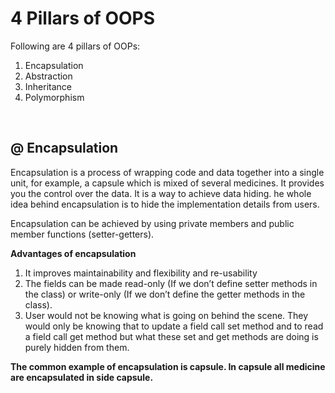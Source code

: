 # 4 Pillars of OOPS

Following are 4 pillars of OOPs:
1. Encapsulation
2. Abstraction
3. Inheritance
4. Polymorphism

<br>

## @ Encapsulation
Encapsulation is a process of wrapping code and data together into a single unit, for example, a capsule which is mixed of several medicines. It provides you the control over the data. It is a way to achieve data hiding. he whole idea behind encapsulation is to hide the implementation details from users.

Encapsulation can be achieved by using private members and public member functions (setter-getters).

**Advantages of encapsulation**
1. It improves maintainability and flexibility and re-usability
2. The fields can be made read-only (If we don’t define setter methods in the class) or write-only (If we don’t define the getter methods in the class).
3. User would not be knowing what is going on behind the scene. They would only be knowing that to update a field call set method and to read a field call get method but what these set and get methods are doing is purely hidden from them.

**The common example of encapsulation is capsule. In capsule all medicine are encapsulated in side capsule.**




